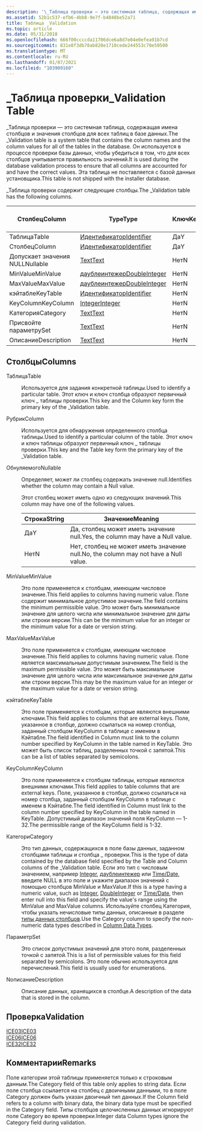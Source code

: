 ```yaml
---
description: '\_Таблица проверки — это системная таблица, содержащая имена столбцов и значения столбцов для всех таблиц в базе данных.'
ms.assetid: 52b1c537-efb6-4bb8-9e7f-b4848be52a71
title: Таблица _Validation
ms.topic: article
ms.date: 05/31/2018
ms.openlocfilehash: 666f00ccccda11706dce6a8d7e04e0efea91b7cd
ms.sourcegitcommit: 831e8f3db78ab820e1710cede244553c70e50500
ms.translationtype: MT
ms.contentlocale: ru-RU
ms.lasthandoff: 01/07/2021
ms.locfileid: "103909160"
---
```

# <a name="_validation-table"></a><span data-ttu-id="27e5f-103">\_Таблица проверки</span><span class="sxs-lookup"><span data-stu-id="27e5f-103">\_Validation Table</span></span>

<span data-ttu-id="27e5f-104">\_Таблица проверки — это системная таблица, содержащая имена столбцов и значения столбцов для всех таблиц в базе данных.</span><span class="sxs-lookup"><span data-stu-id="27e5f-104">The \_Validation table is a system table that contains the column names and the column values for all of the tables in the database.</span></span> <span data-ttu-id="27e5f-105">Он используется в процессе проверки базы данных, чтобы убедиться в том, что для всех столбцов учитывается правильность значений.</span><span class="sxs-lookup"><span data-stu-id="27e5f-105">It is used during the database validation process to ensure that all columns are accounted for and have the correct values.</span></span> <span data-ttu-id="27e5f-106">Эта таблица не поставляется с базой данных установщика.</span><span class="sxs-lookup"><span data-stu-id="27e5f-106">This table is not shipped with the installer database.</span></span>

<span data-ttu-id="27e5f-107">\_Таблица проверки содержит следующие столбцы.</span><span class="sxs-lookup"><span data-stu-id="27e5f-107">The \_Validation table has the following columns.</span></span>



| <span data-ttu-id="27e5f-108">Столбец</span><span class="sxs-lookup"><span data-stu-id="27e5f-108">Column</span></span>      | <span data-ttu-id="27e5f-109">Type</span><span class="sxs-lookup"><span data-stu-id="27e5f-109">Type</span></span>                               | <span data-ttu-id="27e5f-110">Ключ</span><span class="sxs-lookup"><span data-stu-id="27e5f-110">Key</span></span> | <span data-ttu-id="27e5f-111">Допускает значения NULL</span><span class="sxs-lookup"><span data-stu-id="27e5f-111">Nullable</span></span> |
|-------------|------------------------------------|-----|----------|
| <span data-ttu-id="27e5f-112">Таблица</span><span class="sxs-lookup"><span data-stu-id="27e5f-112">Table</span></span>       | [<span data-ttu-id="27e5f-113">Идентификатор</span><span class="sxs-lookup"><span data-stu-id="27e5f-113">Identifier</span></span>](identifier.md)       | <span data-ttu-id="27e5f-114">Да</span><span class="sxs-lookup"><span data-stu-id="27e5f-114">Y</span></span>   | <span data-ttu-id="27e5f-115">Нет</span><span class="sxs-lookup"><span data-stu-id="27e5f-115">N</span></span>        |
| <span data-ttu-id="27e5f-116">Столбец</span><span class="sxs-lookup"><span data-stu-id="27e5f-116">Column</span></span>      | [<span data-ttu-id="27e5f-117">Идентификатор</span><span class="sxs-lookup"><span data-stu-id="27e5f-117">Identifier</span></span>](identifier.md)       | <span data-ttu-id="27e5f-118">Да</span><span class="sxs-lookup"><span data-stu-id="27e5f-118">Y</span></span>   | <span data-ttu-id="27e5f-119">Нет</span><span class="sxs-lookup"><span data-stu-id="27e5f-119">N</span></span>        |
| <span data-ttu-id="27e5f-120">Допускает значения NULL</span><span class="sxs-lookup"><span data-stu-id="27e5f-120">Nullable</span></span>    | [<span data-ttu-id="27e5f-121">Text</span><span class="sxs-lookup"><span data-stu-id="27e5f-121">Text</span></span>](text.md)                   | <span data-ttu-id="27e5f-122">Нет</span><span class="sxs-lookup"><span data-stu-id="27e5f-122">N</span></span>   | <span data-ttu-id="27e5f-123">Нет</span><span class="sxs-lookup"><span data-stu-id="27e5f-123">N</span></span>        |
| <span data-ttu-id="27e5f-124">MinValue</span><span class="sxs-lookup"><span data-stu-id="27e5f-124">MinValue</span></span>    | [<span data-ttu-id="27e5f-125">даублеинтежер</span><span class="sxs-lookup"><span data-stu-id="27e5f-125">DoubleInteger</span></span>](doubleinteger.md) | <span data-ttu-id="27e5f-126">Нет</span><span class="sxs-lookup"><span data-stu-id="27e5f-126">N</span></span>   | <span data-ttu-id="27e5f-127">Да</span><span class="sxs-lookup"><span data-stu-id="27e5f-127">Y</span></span>        |
| <span data-ttu-id="27e5f-128">MaxValue</span><span class="sxs-lookup"><span data-stu-id="27e5f-128">MaxValue</span></span>    | [<span data-ttu-id="27e5f-129">даублеинтежер</span><span class="sxs-lookup"><span data-stu-id="27e5f-129">DoubleInteger</span></span>](doubleinteger.md) | <span data-ttu-id="27e5f-130">Нет</span><span class="sxs-lookup"><span data-stu-id="27e5f-130">N</span></span>   | <span data-ttu-id="27e5f-131">Да</span><span class="sxs-lookup"><span data-stu-id="27e5f-131">Y</span></span>        |
| <span data-ttu-id="27e5f-132">кэйтабле</span><span class="sxs-lookup"><span data-stu-id="27e5f-132">KeyTable</span></span>    | [<span data-ttu-id="27e5f-133">Идентификатор</span><span class="sxs-lookup"><span data-stu-id="27e5f-133">Identifier</span></span>](identifier.md)       | <span data-ttu-id="27e5f-134">Нет</span><span class="sxs-lookup"><span data-stu-id="27e5f-134">N</span></span>   | <span data-ttu-id="27e5f-135">Да</span><span class="sxs-lookup"><span data-stu-id="27e5f-135">Y</span></span>        |
| <span data-ttu-id="27e5f-136">KeyColumn</span><span class="sxs-lookup"><span data-stu-id="27e5f-136">KeyColumn</span></span>   | [<span data-ttu-id="27e5f-137">Integer</span><span class="sxs-lookup"><span data-stu-id="27e5f-137">Integer</span></span>](integer.md)             | <span data-ttu-id="27e5f-138">Нет</span><span class="sxs-lookup"><span data-stu-id="27e5f-138">N</span></span>   | <span data-ttu-id="27e5f-139">Да</span><span class="sxs-lookup"><span data-stu-id="27e5f-139">Y</span></span>        |
| <span data-ttu-id="27e5f-140">Категория</span><span class="sxs-lookup"><span data-stu-id="27e5f-140">Category</span></span>    | [<span data-ttu-id="27e5f-141">Text</span><span class="sxs-lookup"><span data-stu-id="27e5f-141">Text</span></span>](text.md)                   | <span data-ttu-id="27e5f-142">Нет</span><span class="sxs-lookup"><span data-stu-id="27e5f-142">N</span></span>   | <span data-ttu-id="27e5f-143">Да</span><span class="sxs-lookup"><span data-stu-id="27e5f-143">Y</span></span>        |
| <span data-ttu-id="27e5f-144">Присвойте параметру</span><span class="sxs-lookup"><span data-stu-id="27e5f-144">Set</span></span>         | [<span data-ttu-id="27e5f-145">Text</span><span class="sxs-lookup"><span data-stu-id="27e5f-145">Text</span></span>](text.md)                   | <span data-ttu-id="27e5f-146">Нет</span><span class="sxs-lookup"><span data-stu-id="27e5f-146">N</span></span>   | <span data-ttu-id="27e5f-147">Да</span><span class="sxs-lookup"><span data-stu-id="27e5f-147">Y</span></span>        |
| <span data-ttu-id="27e5f-148">Описание</span><span class="sxs-lookup"><span data-stu-id="27e5f-148">Description</span></span> | [<span data-ttu-id="27e5f-149">Text</span><span class="sxs-lookup"><span data-stu-id="27e5f-149">Text</span></span>](text.md)                   | <span data-ttu-id="27e5f-150">Нет</span><span class="sxs-lookup"><span data-stu-id="27e5f-150">N</span></span>   | <span data-ttu-id="27e5f-151">Да</span><span class="sxs-lookup"><span data-stu-id="27e5f-151">Y</span></span>        |



 

## <a name="columns"></a><span data-ttu-id="27e5f-152">Столбцы</span><span class="sxs-lookup"><span data-stu-id="27e5f-152">Columns</span></span>

<dl> <dt>

<span data-ttu-id="27e5f-153"><span id="Table"></span><span id="table"></span><span id="TABLE"></span>Таблица</span><span class="sxs-lookup"><span data-stu-id="27e5f-153"><span id="Table"></span><span id="table"></span><span id="TABLE"></span>Table</span></span>
</dt> <dd>

<span data-ttu-id="27e5f-154">Используется для задания конкретной таблицы.</span><span class="sxs-lookup"><span data-stu-id="27e5f-154">Used to identify a particular table.</span></span> <span data-ttu-id="27e5f-155">Этот ключ и ключ столбца образуют первичный ключ \_ таблицы проверки.</span><span class="sxs-lookup"><span data-stu-id="27e5f-155">This key and the Column key form the primary key of the \_Validation table.</span></span>

</dd> <dt>

<span data-ttu-id="27e5f-156"><span id="Column"></span><span id="column"></span><span id="COLUMN"></span>Рубрик</span><span class="sxs-lookup"><span data-stu-id="27e5f-156"><span id="Column"></span><span id="column"></span><span id="COLUMN"></span>Column</span></span>
</dt> <dd>

<span data-ttu-id="27e5f-157">Используется для обнаружения определенного столбца таблицы.</span><span class="sxs-lookup"><span data-stu-id="27e5f-157">Used to identify a particular column of the table.</span></span> <span data-ttu-id="27e5f-158">Этот ключ и ключ таблицы образуют первичный ключ \_ таблицы проверки.</span><span class="sxs-lookup"><span data-stu-id="27e5f-158">This key and the Table key form the primary key of the \_Validation table.</span></span>

</dd> <dt>

<span data-ttu-id="27e5f-159"><span id="Nullable"></span><span id="nullable"></span><span id="NULLABLE"></span>Обнуляемого</span><span class="sxs-lookup"><span data-stu-id="27e5f-159"><span id="Nullable"></span><span id="nullable"></span><span id="NULLABLE"></span>Nullable</span></span>
</dt> <dd>

<span data-ttu-id="27e5f-160">Определяет, может ли столбец содержать значение null.</span><span class="sxs-lookup"><span data-stu-id="27e5f-160">Identifies whether the column may contain a Null value.</span></span>

<span data-ttu-id="27e5f-161">Этот столбец может иметь одно из следующих значений.</span><span class="sxs-lookup"><span data-stu-id="27e5f-161">This column may have one of the following values.</span></span>



| <span data-ttu-id="27e5f-162">Строка</span><span class="sxs-lookup"><span data-stu-id="27e5f-162">String</span></span> | <span data-ttu-id="27e5f-163">Значение</span><span class="sxs-lookup"><span data-stu-id="27e5f-163">Meaning</span></span>                                   |
|--------|-------------------------------------------|
| <span data-ttu-id="27e5f-164">Да</span><span class="sxs-lookup"><span data-stu-id="27e5f-164">Y</span></span>      | <span data-ttu-id="27e5f-165">Да, столбец может иметь значение null.</span><span class="sxs-lookup"><span data-stu-id="27e5f-165">Yes, the column may have a Null value.</span></span>    |
| <span data-ttu-id="27e5f-166">Нет</span><span class="sxs-lookup"><span data-stu-id="27e5f-166">N</span></span>      | <span data-ttu-id="27e5f-167">Нет, столбец не может иметь значение null.</span><span class="sxs-lookup"><span data-stu-id="27e5f-167">No, the column may not have a Null value.</span></span> |



 

</dd> <dt>

<span data-ttu-id="27e5f-168"><span id="MinValue"></span><span id="minvalue"></span><span id="MINVALUE"></span>MinValue</span><span class="sxs-lookup"><span data-stu-id="27e5f-168"><span id="MinValue"></span><span id="minvalue"></span><span id="MINVALUE"></span>MinValue</span></span>
</dt> <dd>

<span data-ttu-id="27e5f-169">Это поле применяется к столбцам, имеющим числовое значение.</span><span class="sxs-lookup"><span data-stu-id="27e5f-169">This field applies to columns having numeric value.</span></span> <span data-ttu-id="27e5f-170">Поле содержит минимальное допустимое значение.</span><span class="sxs-lookup"><span data-stu-id="27e5f-170">The field contains the minimum permissible value.</span></span> <span data-ttu-id="27e5f-171">Это может быть минимальное значение для целого числа или минимальное значение для даты или строки версии.</span><span class="sxs-lookup"><span data-stu-id="27e5f-171">This can be the minimum value for an integer or the minimum value for a date or version string.</span></span>

</dd> <dt>

<span data-ttu-id="27e5f-172"><span id="MaxValue"></span><span id="maxvalue"></span><span id="MAXVALUE"></span>MaxValue</span><span class="sxs-lookup"><span data-stu-id="27e5f-172"><span id="MaxValue"></span><span id="maxvalue"></span><span id="MAXVALUE"></span>MaxValue</span></span>
</dt> <dd>

<span data-ttu-id="27e5f-173">Это поле применяется к столбцам, имеющим числовое значение.</span><span class="sxs-lookup"><span data-stu-id="27e5f-173">This field applies to columns having numeric value.</span></span> <span data-ttu-id="27e5f-174">Поле является максимальным допустимым значением.</span><span class="sxs-lookup"><span data-stu-id="27e5f-174">The field is the maximum permissible value.</span></span> <span data-ttu-id="27e5f-175">Это может быть максимальное значение для целого числа или максимальное значение для даты или строки версии.</span><span class="sxs-lookup"><span data-stu-id="27e5f-175">This may be the maximum value for an integer or the maximum value for a date or version string.</span></span>

</dd> <dt>

<span data-ttu-id="27e5f-176"><span id="KeyTable"></span><span id="keytable"></span><span id="KEYTABLE"></span>кэйтабле</span><span class="sxs-lookup"><span data-stu-id="27e5f-176"><span id="KeyTable"></span><span id="keytable"></span><span id="KEYTABLE"></span>KeyTable</span></span>
</dt> <dd>

<span data-ttu-id="27e5f-177">Это поле применяется к столбцам, которые являются внешними ключами.</span><span class="sxs-lookup"><span data-stu-id="27e5f-177">This field applies to columns that are external keys.</span></span> <span data-ttu-id="27e5f-178">Поле, указанное в столбце, должно ссылаться на номер столбца, заданный столбцом KeyColumn в таблице с именем в Кэйтабле.</span><span class="sxs-lookup"><span data-stu-id="27e5f-178">The field identified in Column must link to the column number specified by KeyColumn in the table named in KeyTable.</span></span> <span data-ttu-id="27e5f-179">Это может быть список таблиц, разделенных точкой с запятой.</span><span class="sxs-lookup"><span data-stu-id="27e5f-179">This can be a list of tables separated by semicolons.</span></span>

</dd> <dt>

<span data-ttu-id="27e5f-180"><span id="KeyColumn"></span><span id="keycolumn"></span><span id="KEYCOLUMN"></span>KeyColumn</span><span class="sxs-lookup"><span data-stu-id="27e5f-180"><span id="KeyColumn"></span><span id="keycolumn"></span><span id="KEYCOLUMN"></span>KeyColumn</span></span>
</dt> <dd>

<span data-ttu-id="27e5f-181">Это поле применяется к столбцам таблицы, которые являются внешними ключами.</span><span class="sxs-lookup"><span data-stu-id="27e5f-181">This field applies to table columns that are external keys.</span></span> <span data-ttu-id="27e5f-182">Поле, указанное в столбце, должно ссылаться на номер столбца, заданный столбцом KeyColumn в таблице с именем в Кэйтабле.</span><span class="sxs-lookup"><span data-stu-id="27e5f-182">The field identified in Column must link to the column number specified by KeyColumn in the table named in KeyTable.</span></span> <span data-ttu-id="27e5f-183">Допустимый диапазон значений поля KeyColumn — 1-32.</span><span class="sxs-lookup"><span data-stu-id="27e5f-183">The permissible range of the KeyColumn field is 1-32.</span></span>

</dd> <dt>

<span data-ttu-id="27e5f-184"><span id="Category"></span><span id="category"></span><span id="CATEGORY"></span>Категори</span><span class="sxs-lookup"><span data-stu-id="27e5f-184"><span id="Category"></span><span id="category"></span><span id="CATEGORY"></span>Category</span></span>
</dt> <dd>

<span data-ttu-id="27e5f-185">Это тип данных, содержащихся в поле базы данных, заданном столбцами таблицы и столбца \_ проверки.</span><span class="sxs-lookup"><span data-stu-id="27e5f-185">This is the type of data contained by the database field specified by the Table and Column columns of the \_Validation table.</span></span> <span data-ttu-id="27e5f-186">Если это тип с числовым значением, например [Integer](integer.md), [даублеинтежер](doubleinteger.md) или [Time/Date](time-date.md), введите NULL в это поле и укажите диапазон значений с помощью столбцов MinValue и MaxValue.</span><span class="sxs-lookup"><span data-stu-id="27e5f-186">If this is a type having a numeric value, such as [Integer](integer.md), [DoubleInteger](doubleinteger.md) or [Time/Date](time-date.md), then enter null into this field and specify the value's range using the MinValue and MaxValue columns.</span></span> <span data-ttu-id="27e5f-187">Используйте столбец Категория, чтобы указать нечисловые типы данных, описанные в разделе [типы данных столбцов](column-data-types.md).</span><span class="sxs-lookup"><span data-stu-id="27e5f-187">Use the Category column to specify the non-numeric data types described in [Column Data Types](column-data-types.md).</span></span>

</dd> <dt>

<span data-ttu-id="27e5f-188"><span id="Set"></span><span id="set"></span><span id="SET"></span>Параметр</span><span class="sxs-lookup"><span data-stu-id="27e5f-188"><span id="Set"></span><span id="set"></span><span id="SET"></span>Set</span></span>
</dt> <dd>

<span data-ttu-id="27e5f-189">Это список допустимых значений для этого поля, разделенных точкой с запятой.</span><span class="sxs-lookup"><span data-stu-id="27e5f-189">This is a list of permissible values for this field separated by semicolons.</span></span> <span data-ttu-id="27e5f-190">Это поле обычно используется для перечислений.</span><span class="sxs-lookup"><span data-stu-id="27e5f-190">This field is usually used for enumerations.</span></span>

</dd> <dt>

<span data-ttu-id="27e5f-191"><span id="Description"></span><span id="description"></span><span id="DESCRIPTION"></span>Nописание</span><span class="sxs-lookup"><span data-stu-id="27e5f-191"><span id="Description"></span><span id="description"></span><span id="DESCRIPTION"></span>Description</span></span>
</dt> <dd>

<span data-ttu-id="27e5f-192">Описание данных, хранящихся в столбце.</span><span class="sxs-lookup"><span data-stu-id="27e5f-192">A description of the data that is stored in the column.</span></span>

</dd> </dl>

## <a name="validation"></a><span data-ttu-id="27e5f-193">Проверка</span><span class="sxs-lookup"><span data-stu-id="27e5f-193">Validation</span></span>

<dl>

[<span data-ttu-id="27e5f-194">ICE03</span><span class="sxs-lookup"><span data-stu-id="27e5f-194">ICE03</span></span>](ice03.md)  
[<span data-ttu-id="27e5f-195">ICE06</span><span class="sxs-lookup"><span data-stu-id="27e5f-195">ICE06</span></span>](ice06.md)  
[<span data-ttu-id="27e5f-196">ICE32</span><span class="sxs-lookup"><span data-stu-id="27e5f-196">ICE32</span></span>](ice32.md)  
</dl>

## <a name="remarks"></a><span data-ttu-id="27e5f-197">Комментарии</span><span class="sxs-lookup"><span data-stu-id="27e5f-197">Remarks</span></span>

<span data-ttu-id="27e5f-198">Поле категории этой таблицы применяется только к строковым данным.</span><span class="sxs-lookup"><span data-stu-id="27e5f-198">The Category field of this table only applies to string data.</span></span> <span data-ttu-id="27e5f-199">Если поле столбца ссылается на столбец с двоичными данными, то в поле Category должен быть указан двоичный тип данных.</span><span class="sxs-lookup"><span data-stu-id="27e5f-199">If the Column field refers to a column with binary data, the binary data type must be specified in the Category field.</span></span> <span data-ttu-id="27e5f-200">Типы столбцов целочисленных данных игнорируют поле Category во время проверки.</span><span class="sxs-lookup"><span data-stu-id="27e5f-200">Integer data Column types ignore the Category field during validation.</span></span>

 

 



